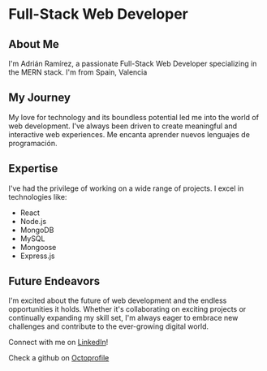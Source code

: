 # Full-Stack Web Developer
## About Me

I'm Adrián Ramírez, a passionate Full-Stack Web Developer specializing in the MERN stack. I'm from Spain, Valencia

## My Journey

My love for technology and its boundless potential led me into the world of web development. I've always been driven to create meaningful and interactive web experiences. Me encanta aprender nuevos lenguajes de programación.
## Expertise

I've had the privilege of working on a wide range of projects. I excel in technologies like:

- React
- Node.js
- MongoDB
- MySQL
- Mongoose
- Express.js

## Future Endeavors

I'm excited about the future of web development and the endless opportunities it holds. Whether it's collaborating on exciting projects or continually expanding my skill set, I'm always eager to embrace new challenges and contribute to the ever-growing digital world.

Connect with me on [LinkedIn](www.linkedin.com/in/adrián-ramírez-galera)!

Check a github on [Octoprofile](https://octoprofile.vercel.app/user?id=AdrianRgGit)

